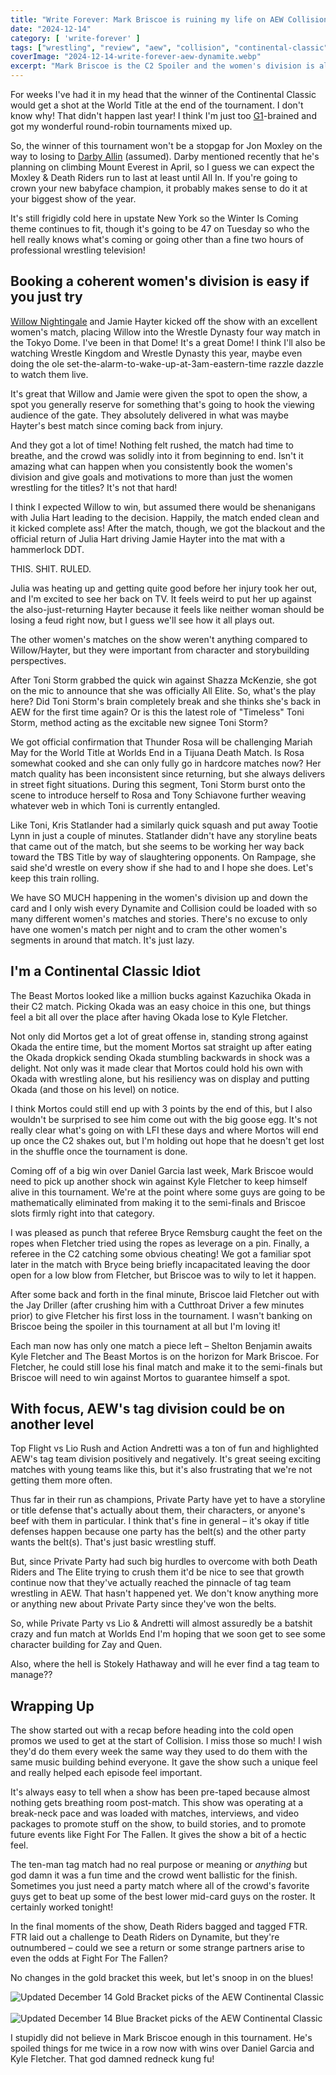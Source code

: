 ```yaml
---
title: "Write Forever: Mark Briscoe is ruining my life on AEW Collision for December 14"
date: "2024-12-14"
category: [ 'write-forever' ]
tags: ["wrestling", "review", "aew", "collision", "continental-classic", "continental-classic-2024"]
coverImage: "2024-12-14-write-forever-aew-dynamite.webp"
excerpt: "Mark Briscoe is the C2 Spoiler and the women's division is alive and well on AEW Collision!"
---
```


For weeks I've had it in my head that the winner of the Continental Classic would get a shot at the World Title at the end of the tournament. I don't know why! That didn't happen last year! I think I'm just too [G1](/posts/2018-08-12-njpw-g1-climax-28-day-nineteen-g1-finals)-brained and got my wonderful round-robin tournaments mixed up.

So, the winner of this tournament won't be a stopgap for Jon Moxley on the way to losing to [Darby Allin](/posts/2023-08-20-a-week-in-wrestling) (assumed). Darby mentioned recently that he's planning on climbing Mount Everest in April, so I guess we can expect the Moxley & Death Riders run to last at least until All In. If you're going to crown your new babyface champion, it probably makes sense to do it at your biggest show of the year.

It's still frigidly cold here in upstate New York so the Winter Is Coming theme continues to fit, though it's going to be 47 on Tuesday so who the hell really knows what's coming or going other than a fine two hours of professional wrestling television!

## Booking a coherent women's division is easy if you just try

[Willow Nightingale](/posts/2024-02-14-write-forever-aew-dynamite) and Jamie Hayter kicked off the show with an excellent women's match, placing Willow into the Wrestle Dynasty four way match in the Tokyo Dome. I've been in that Dome! It's a great Dome! I think I'll also be watching Wrestle Kingdom and Wrestle Dynasty this year, maybe even doing the ole set-the-alarm-to-wake-up-at-3am-eastern-time razzle dazzle to watch them live.

It's great that Willow and Jamie were given the spot to open the show, a spot you generally reserve for something that's going to hook the viewing audience of the gate. They absolutely delivered in what was maybe Hayter's best match since coming back from injury.

And they got a lot of time! Nothing felt rushed, the match had time to breathe, and the crowd was solidly into it from beginning to end. Isn't it amazing what can happen when you consistently book the women's division and give goals and motivations to more than just the women wrestling for the titles? It's not that hard!

I think I expected Willow to win, but assumed there would be shenanigans with Julia Hart leading to the decision. Happily, the match ended clean and it kicked complete ass! After the match, though, we got the blackout and the official return of Julia Hart driving Jamie Hayter into the mat with a hammerlock DDT.

THIS. SHIT. RULED.

Julia was heating up and getting quite good before her injury took her out, and I'm excited to see her back on TV. It feels weird to put her up against the also-just-returning Hayter because it feels like neither woman should be losing a feud right now, but I guess we'll see how it all plays out.

The other women's matches on the show weren't anything compared to Willow/Hayter, but they were important from character and storybuilding perspectives.

After Toni Storm grabbed the quick win against Shazza McKenzie, she got on the mic to announce that she was officially All Elite. So, what's the play here? Did Toni Storm's brain completely break and she thinks she's back in AEW for the first time again? Or is this the latest role of "Timeless" Toni Storm, method acting as the excitable new signee Toni Storm?

We got official confirmation that Thunder Rosa will be challenging Mariah May for the World Title at Worlds End in a Tijuana Death Match. Is Rosa somewhat cooked and she can only fully go in hardcore matches now? Her match quality has been inconsistent since returning, but she always delivers in street fight situations. During this segment, Toni Storm burst onto the scene to introduce herself to Rosa and Tony Schiavone further weaving whatever web in which Toni is currently entangled.

Like Toni, Kris Statlander had a similarly quick squash and put away Tootie Lynn in just a couple of minutes. Statlander didn't have any storyline beats that came out of the match, but she seems to be working her way back toward the TBS Title by way of slaughtering opponents. On Rampage, she said she'd wrestle on every show if she had to and I hope she does. Let's keep this train rolling.

We have SO MUCH happening in the women's division up and down the card and I only wish every Dynamite and Collision could be loaded with so many different women's matches and stories. There's no excuse to only have one women's match per night and to cram the other women's segments in around that match. It's just lazy.

## I'm a Continental Classic Idiot

The Beast Mortos looked like a million bucks against Kazuchika Okada in their C2 match. Picking Okada was an easy choice in this one, but things feel a bit all over the place after having Okada lose to Kyle Fletcher.

Not only did Mortos get a lot of great offense in, standing strong against Okada the entire time, but the moment Mortos sat straight up after eating the Okada dropkick sending Okada stumbling backwards in shock was a delight. Not only was it made clear that Mortos could hold his own with Okada with wrestling alone, but his resiliency was on display and putting Okada (and those on his level) on notice.

I think Mortos could still end up with 3 points by the end of this, but I also wouldn't be surprised to see him come out with the big goose egg. It's not really clear what's going on with LFI these days and where Mortos will end up once the C2 shakes out, but I'm holding out hope that he doesn't get lost in the shuffle once the tournament is done.

Coming off of a big win over Daniel Garcia last week, Mark Briscoe would need to pick up another shock win against Kyle Fletcher to keep himself alive in this tournament. We're at the point where some guys are going to be mathematically eliminated from making it to the semi-finals and Briscoe slots firmly right into that category.

I was pleased as punch that referee Bryce Remsburg caught the feet on the ropes when Fletcher tried using the ropes as leverage on a pin. Finally, a referee in the C2 catching some obvious cheating! We got a familiar spot later in the match with Bryce being briefly incapacitated leaving the door open for a low blow from Fletcher, but Briscoe was to wily to let it happen.

After some back and forth in the final minute, Briscoe laid Fletcher out with the Jay Driller (after crushing him with a Cutthroat Driver a few minutes prior) to give Fletcher his first loss in the tournament. I wasn't banking on Briscoe being the spoiler in this tournament at all but I'm loving it!

Each man now has only one match a piece left – Shelton Benjamin awaits Kyle Fletcher and The Beast Mortos is on the horizon for Mark Briscoe. For Fletcher, he could still lose his final match and make it to the semi-finals but Briscoe will need to win against Mortos to guarantee himself a spot.

## With focus, AEW's tag division could be on another level

Top Flight vs Lio Rush and Action Andretti was a ton of fun and highlighted AEW's tag team division positively and negatively. It's great seeing exciting matches with young teams like this, but it's also frustrating that we're not getting them more often.

Thus far in their run as champions, Private Party have yet to have a storyline or title defense that's actually about them, their characters, or anyone's beef with them in particular. I think that's fine in general – it's okay if title defenses happen because one party has the belt(s) and the other party wants the belt(s). That's just basic wrestling stuff.

But, since Private Party had such big hurdles to overcome with both Death Riders and The Elite trying to crush them it'd be nice to see that growth continue now that they've actually reached the pinnacle of tag team wrestling in AEW. That hasn't happened yet. We don't know anything more or anything new about Private Party since they've won the belts.

So, while Private Party vs Lio & Andretti will almost assuredly be a batshit crazy and fun match at Worlds End I'm hoping that we soon get to see some character building for Zay and Quen.

Also, where the hell is Stokely Hathaway and will he ever find a tag team to manage??

## Wrapping Up

The show started out with a recap before heading into the cold open promos we used to get at the start of Collision. I miss those so much! I wish they'd do them every week the same way they used to do them with the same music building behind everyone. It gave the show such a unique feel and really helped each episode feel important.

It's always easy to tell when a show has been pre-taped because almost nothing gets breathing room post-match. This show was operating at a break-neck pace and was loaded with matches, interviews, and video packages to promote stuff on the show, to build stories, and to promote future events like Fight For The Fallen. It gives the show a bit of a hectic feel.

The ten-man tag match had no real purpose or meaning or _anything_ but god damn it was a fun time and the crowd went ballistic for the finish. Sometimes you just need a party match where all of the crowd's favorite guys get to beat up some of the best lower mid-card guys on the roster. It certainly worked tonight!

In the final moments of the show, Death Riders bagged and tagged FTR. FTR laid out a challenge to Death Riders on Dynamite, but they're outnumbered – could we see a return or some strange partners arise to even the odds at Fight For The Fallen?

No changes in the gold bracket this week, but let's snoop in on the blues!

<img src="/images/c2-gold-12-11.webp" alt="Updated December 14 Gold Bracket picks of the AEW Continental Classic" className="align-center-image">
&nbsp;
<img src="/images/c2-blue-12-14.webp" alt="Updated December 14 Blue Bracket picks of the AEW Continental Classic" className="align-center-image">

I stupidly did not believe in Mark Briscoe enough in this tournament. He's spoiled things for me twice in a row now with wins over Daniel Garcia and Kyle Fletcher. That god damned redneck kung fu!
